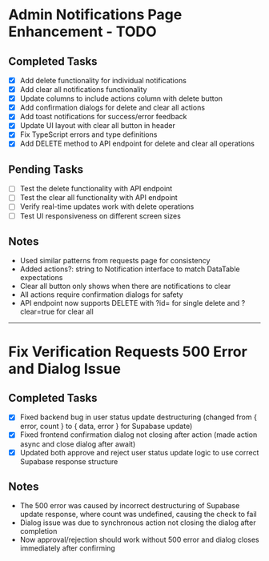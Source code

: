 # Admin Notifications Page Enhancement - TODO

## Completed Tasks
- [x] Add delete functionality for individual notifications
- [x] Add clear all notifications functionality
- [x] Update columns to include actions column with delete button
- [x] Add confirmation dialogs for delete and clear all actions
- [x] Add toast notifications for success/error feedback
- [x] Update UI layout with clear all button in header
- [x] Fix TypeScript errors and type definitions
- [x] Add DELETE method to API endpoint for delete and clear all operations

## Pending Tasks
- [ ] Test the delete functionality with API endpoint
- [ ] Test the clear all functionality with API endpoint
- [ ] Verify real-time updates work with delete operations
- [ ] Test UI responsiveness on different screen sizes

## Notes
- Used similar patterns from requests page for consistency
- Added actions?: string to Notification interface to match DataTable expectations
- Clear all button only shows when there are notifications to clear
- All actions require confirmation dialogs for safety
- API endpoint now supports DELETE with ?id=<id> for single delete and ?clear=true for clear all

---

# Fix Verification Requests 500 Error and Dialog Issue

## Completed Tasks
- [x] Fixed backend bug in user status update destructuring (changed from { error, count } to { data, error } for Supabase update)
- [x] Fixed frontend confirmation dialog not closing after action (made action async and close dialog after await)
- [x] Updated both approve and reject user status update logic to use correct Supabase response structure

## Notes
- The 500 error was caused by incorrect destructuring of Supabase update response, where count was undefined, causing the check to fail
- Dialog issue was due to synchronous action not closing the dialog after completion
- Now approval/rejection should work without 500 error and dialog closes immediately after confirming
